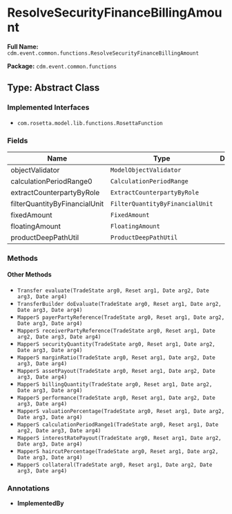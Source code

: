 # ResolveSecurityFinanceBillingAmount

**Full Name:** `cdm.event.common.functions.ResolveSecurityFinanceBillingAmount`

**Package:** `cdm.event.common.functions`

## Type: Abstract Class

### Implemented Interfaces

- `com.rosetta.model.lib.functions.RosettaFunction`

### Fields

| Name | Type | Description |
|------|------|-------------|
| objectValidator | `ModelObjectValidator` |  |
| calculationPeriodRange0 | `CalculationPeriodRange` |  |
| extractCounterpartyByRole | `ExtractCounterpartyByRole` |  |
| filterQuantityByFinancialUnit | `FilterQuantityByFinancialUnit` |  |
| fixedAmount | `FixedAmount` |  |
| floatingAmount | `FloatingAmount` |  |
| productDeepPathUtil | `ProductDeepPathUtil` |  |

### Methods

#### Other Methods

- `Transfer evaluate(TradeState arg0, Reset arg1, Date arg2, Date arg3, Date arg4)`
- `TransferBuilder doEvaluate(TradeState arg0, Reset arg1, Date arg2, Date arg3, Date arg4)`
- `MapperS payerPartyReference(TradeState arg0, Reset arg1, Date arg2, Date arg3, Date arg4)`
- `MapperS receiverPartyReference(TradeState arg0, Reset arg1, Date arg2, Date arg3, Date arg4)`
- `MapperS securityQuantity(TradeState arg0, Reset arg1, Date arg2, Date arg3, Date arg4)`
- `MapperS marginRatio(TradeState arg0, Reset arg1, Date arg2, Date arg3, Date arg4)`
- `MapperS assetPayout(TradeState arg0, Reset arg1, Date arg2, Date arg3, Date arg4)`
- `MapperS billingQuantity(TradeState arg0, Reset arg1, Date arg2, Date arg3, Date arg4)`
- `MapperS performance(TradeState arg0, Reset arg1, Date arg2, Date arg3, Date arg4)`
- `MapperS valuationPercentage(TradeState arg0, Reset arg1, Date arg2, Date arg3, Date arg4)`
- `MapperS calculationPeriodRange1(TradeState arg0, Reset arg1, Date arg2, Date arg3, Date arg4)`
- `MapperS interestRatePayout(TradeState arg0, Reset arg1, Date arg2, Date arg3, Date arg4)`
- `MapperS haircutPercentage(TradeState arg0, Reset arg1, Date arg2, Date arg3, Date arg4)`
- `MapperS collateral(TradeState arg0, Reset arg1, Date arg2, Date arg3, Date arg4)`

### Annotations

- **ImplementedBy**

